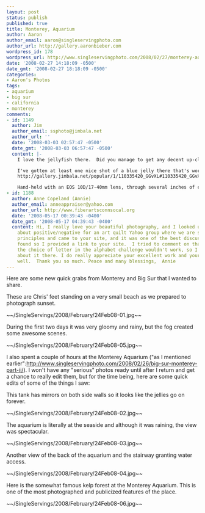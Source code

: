 ```yaml
---
layout: post
status: publish
published: true
title: Monterey, Aquarium
author: Aaron
author_email: aaron@singleservingphoto.com
author_url: http://gallery.aaronbieber.com
wordpress_id: 178
wordpress_url: http://www.singleservingphoto.com/2008/02/27/monterey-aquarium/
date: '2008-02-27 14:18:09 -0500'
date_gmt: '2008-02-27 18:18:09 -0500'
categories:
- Aaron's Photos
tags:
- aquarium
- big sur
- california
- monterey
comments:
- id: 1149
  author: Jim
  author_email: ssphoto@jimbala.net
  author_url: ''
  date: '2008-03-03 02:57:47 -0500'
  date_gmt: '2008-03-03 06:57:47 -0500'
  content: |-
    I love the jellyfish there.  Did you manage to get any decent up-close shots of the moon jellies without using a flash?  Those things continue to confound me because they have no well-defined edges for autofocus to work on and they move just a little too fast for the amount of light in the display to provide for a good shutter/aperture setting.

    I've gotten at least one nice shot of a blue jelly there that's worthy of display (imho):
    http://gallery.jimbala.net/popular/1/110335420_GGvXL#110335420_GGvXL-XL-LB

    Hand-held with an EOS 10D/17-40mm lens, through several inches of curved plexiglas.  I won't tell you how many other shots of the same exhibit got deleted. ;-)
- id: 1188
  author: Anne Copeland (Annie)
  author_email: anneappraiser@yahoo.com
  author_url: http://www.fiberartsconnsocal.org
  date: '2008-05-17 00:39:43 -0400'
  date_gmt: '2008-05-17 04:39:43 -0400'
  content: Hi, I really love your beautiful photography, and I looked up something
    about positive/negative for an art quilt Yahoo group where we are studying art
    principles and came to your site, and it was one of the best discussions I have
    found so I provided a link to your site.  I tried to comment on that page, but
    the choice of letter in the alphabet challenge wouldn't work, so I couldn't write
    about it there. I do really appreciate your excellent work and your writing as
    well.  Thank you so much. Peace and many blessings,  Annie
---
```

Here are some new quick grabs from Monterey and Big Sur that I wanted to
share.

These are Chris' feet standing on a very small beach as we prepared to
photograph sunset.

\~\~/SingleServings/2008/February/24Feb08-01.jpg\~\~

During the first two days it was very gloomy and rainy, but the fog
created some awesome scenes.

\~\~/SingleServings/2008/February/24Feb08-05.jpg\~\~

I also spent a couple of hours at the Monterey Aquarium ("as I mentioned
earlier":http://www.singleservingphoto.com/2008/02/26/big-sur-monterey-part-ii/).
I won't have any "serious" photos ready until after I return and get a
chance to really edit them, but for the time being, here are some quick
edits of some of the things I saw:

This tank has mirrors on both side walls so it looks like the jellies go
on forever.

\~\~/SingleServings/2008/February/24Feb08-02.jpg\~\~

The aquarium is literally at the seaside and although it was raining,
the view was spectacular.

\~\~/SingleServings/2008/February/24Feb08-03.jpg\~\~

Another view of the back of the aquarium and the stairway granting water
access.

\~\~/SingleServings/2008/February/24Feb08-04.jpg\~\~

Here is the somewhat famous kelp forest at the Monterey Aquarium. This
is one of the most photographed and publicized features of the place.

\~\~/SingleServings/2008/February/24Feb08-06.jpg\~\~
